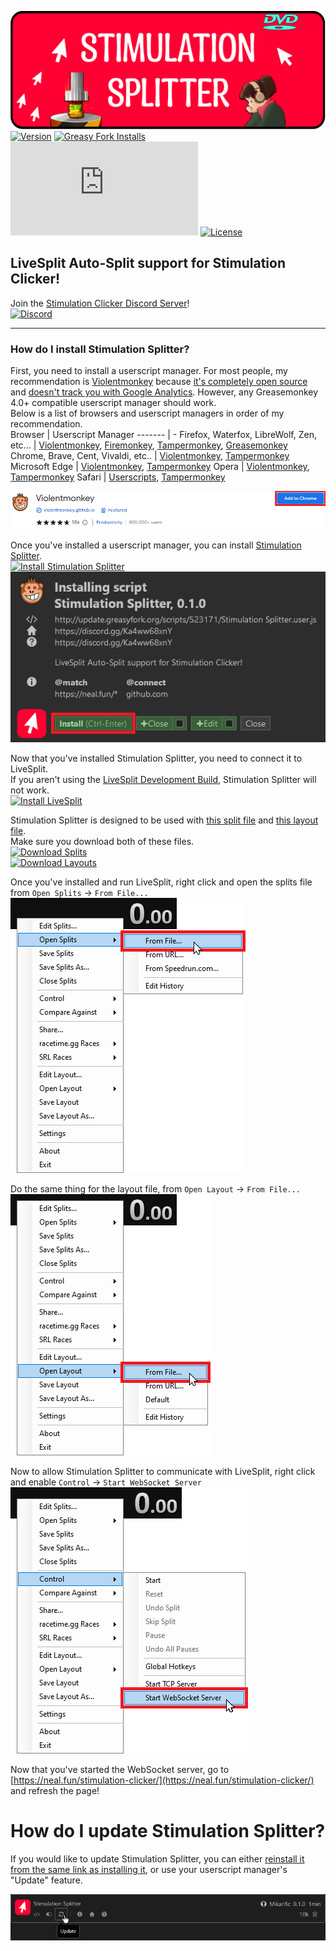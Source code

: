 [![Stimulation Splitter](https://github.com/Mikarific/StimulationSplitter/raw/main/assets/branding/card.svg)](https://update.greasyfork.org/scripts/523171/Stimulation%20Splitter.user.js)  
[![Version](https://img.shields.io/greasyfork/v/523171?style=flat-square&label=Version&color=0284c7)](https://update.greasyfork.org/scripts/523171/Stimulation%20Splitter.user.js)
[![Greasy Fork Installs](https://img.shields.io/greasyfork/dt/523171?style=flat-square&logoColor=white&label=Greasy%20Fork%20Installs&color=1e971e)](https://update.greasyfork.org/scripts/523171/Stimulation%20Splitter.user.js)
[![File Size](https://img.shields.io/github/size/Mikarific/StimulationSplitter/dist%2FStimulationSplitter.user.js?style=flat-square&label=File%20Size&color=%23b91c1c)](https://update.greasyfork.org/scripts/523171/Stimulation%20Splitter.user.js)
[![License](https://img.shields.io/greasyfork/l/523171?style=flat-square&label=License&color=d97706)](https://github.com/Mikarific/StimulationSplitter/blob/main/LICENSE)

## LiveSplit Auto-Split support for Stimulation Clicker!

Join the [Stimulation Clicker Discord Server](https://discord.gg/Ka4ww68xnY)!  
[![Discord](https://img.shields.io/discord/1326051427247984711?style=for-the-badge&logo=discord&logoColor=white&label=Discord&color=5865f2)](https://discord.gg/Ka4ww68xnY)

---

### How do I install Stimulation Splitter?

First, you need to install a userscript manager. For most people, my recommendation is [Violentmonkey](https://violentmonkey.github.io/get-it/) because [it's completely open source](https://github.com/violentmonkey/violentmonkey) and [doesn't track you with Google Analytics](https://redd.it/6hs59w/). However, any Greasemonkey 4.0+ compatible userscript manager should work.  
Below is a list of browsers and userscript managers in order of my recommendation.  
Browser | Userscript Manager
------- | -
Firefox, Waterfox, LibreWolf, Zen, etc... | [Violentmonkey](https://addons.mozilla.org/firefox/addon/violentmonkey/), [Firemonkey](https://addons.mozilla.org/firefox/addon/firemonkey/), [Tampermonkey](https://addons.mozilla.org/en-US/firefox/addon/tampermonkey/), [Greasemonkey](https://addons.mozilla.org/en-US/firefox/addon/greasemonkey/)
Chrome, Brave, Cent, Vivaldi, etc.. | [Violentmonkey](https://chromewebstore.google.com/detail/violentmonkey/jinjaccalgkegednnccohejagnlnfdag), [Tampermonkey](https://chromewebstore.google.com/detail/tampermonkey/dhdgffkkebhmkfjojejmpbldmpobfkfo)
Microsoft Edge | [Violentmonkey](https://microsoftedge.microsoft.com/addons/detail/eeagobfjdenkkddmbclomhiblgggliao), [Tampermonkey](https://microsoftedge.microsoft.com/addons/detail/iikmkjmpaadaobahmlepeloendndfphd)
Opera | [Violentmonkey](https://chrome.google.com/webstore/detail/violent-monkey/jinjaccalgkegednnccohejagnlnfdag), [Tampermonkey](https://addons.opera.com/en/extensions/details/tampermonkey-beta/)
Safari | [Userscripts](https://apps.apple.com/us/app/userscripts/id1463298887), [Tampermonkey](https://apps.apple.com/us/app/tampermonkey/id1482490089)  

[![Violentmonkey](https://github.com/Mikarific/StimulationSplitter/raw/main/assets/readme/violentmonkey.png)](https://violentmonkey.github.io/get-it/)

Once you've installed a userscript manager, you can install [Stimulation Splitter](https://update.greasyfork.org/scripts/523171/Stimulation%20Splitter.user.js).  
[![Install Stimulation Splitter](https://img.shields.io/badge/Stimulation_Splitter-Install-1e971e?style=for-the-badge)](https://update.greasyfork.org/scripts/523171/Stimulation%20Splitter.user.js)  
[![Installing Stimulation Splitter](https://github.com/Mikarific/StimulationSplitter/raw/main/assets/readme/install.png)](https://update.greasyfork.org/scripts/523171/Stimulation%20Splitter.user.js)

Now that you've installed Stimulation Splitter, you need to connect it to LiveSplit.  
If you aren't using the [LiveSplit Development Build](https://raw.githubusercontent.com/LiveSplit/LiveSplit.github.io/artifacts/LiveSplitDevBuild.zip), Stimulation Splitter will not work.  
[![Install LiveSplit](https://img.shields.io/badge/LiveSplit_Development_Build-Download-0284c7?style=for-the-badge)](https://update.greasyfork.org/scripts/523171/Stimulation%20Splitter.user.js)  

Stimulation Splitter is designed to be used with [this split file](https://github.com/Mikarific/StimulationSplitter/blob/main/assets/livesplit/Stimulation%20Clicker%20-%20Any%25.lss) and [this layout file](https://github.com/Mikarific/StimulationSplitter/blob/main/assets/livesplit/Stimulation%20Clicker%20-%20Any%25.lsl).  
Make sure you download both of these files.  
[![Download Splits](https://img.shields.io/badge/LiveSplit_Splits-Download-0284c7?style=for-the-badge)](https://github.com/Mikarific/StimulationSplitter/blob/main/assets/livesplit/Stimulation%20Clicker%20-%20Any%25.lss)  
[![Download Layouts](https://img.shields.io/badge/LiveSplit_Layout-Download-0284c7?style=for-the-badge)](https://github.com/Mikarific/StimulationSplitter/blob/main/assets/livesplit/Stimulation%20Clicker%20-%20Any%25.lsl)  

Once you've installed and run LiveSplit, right click and open the splits file from `Open Splits` -> `From File...`  
![Open Splits File](https://github.com/Mikarific/StimulationSplitter/raw/main/assets/readme/splits.png)  

Do the same thing for the layout file, from `Open Layout` -> `From File...`  
![Open Layout File](https://github.com/Mikarific/StimulationSplitter/raw/main/assets/readme/layout.png)  

Now to allow Stimulation Splitter to communicate with LiveSplit, right click and enable `Control` -> `Start WebSocket Server`  
![Start Websocket](https://github.com/Mikarific/StimulationSplitter/raw/main/assets/readme/websocket.png)

Now that you've started the WebSocket server, go to [https://neal.fun/stimulation-clicker/](https://neal.fun/stimulation-clicker/) and refresh the page!

# How do I update Stimulation Splitter?

If you would like to update Stimulation Splitter, you can either [reinstall it from the same link as installing it](https://update.greasyfork.org/scripts/523171/Stimulation%20Splitter.user.js), or use your userscript manager's "Update" feature.

[![Updating Stimulation Splitter](https://github.com/Mikarific/StimulationSplitter/raw/main/assets/readme/update.png)](https://update.greasyfork.org/scripts/523171/Stimulation%20Splitter.user.js)
